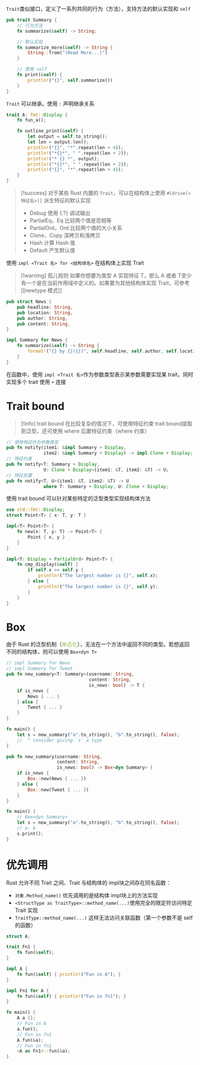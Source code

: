 ​`Trait`​ 类似接口，定义了一系列共同的行为（方法），支持方法的默认实现和 `self`​

```rust
pub trait Summary {
    // 行为方法
    fn summarize(&self) -> String;

    // 默认实现
    fn summarize_more(&self) -> String {
        String::from("(Read More...)")
    }

    // 使用 self
    fn print(&self) {
        println!("{}", self.summarize())
    }
}
```

`Trait` 可以继承。使用 `:`​ 声明继承关系

```rust
trait A: fmt::Display {
    fn fun_a();

    fn outline_print(&self) {
        let output = self.to_string();
        let len = output.len();
        println!("{}", "*".repeat(len + 4));
        println!("*{}*", " ".repeat(len + 2));
        println!("* {} *", output);
        println!("*{}*", " ".repeat(len + 2));
        println!("{}", "*".repeat(len + 4));
    }
}
```

> [!success]
> 对于某些 Rust 内置的 `Trait`，可以在结构体上使用 `#[drive(<特征名>)]`​ 派生特征的默认实现
> 
> - ​Debug​ 使用 {:?}​ 调试输出
> - ​PartialEq​，Eq​ 比较两个值是否相等
> - ​PartialOrd​，Ord​ 比较两个值的大小关系
> - ​Clone​，Copy​ 深拷贝和浅拷贝
> - ​Hash​ 计算 Hash 值
> - ​Default​ 产生默认值

使用 `impl <Trait 名> for <结构体名>` ​ 在结构体上实现 Trait

> [!warning] 孤儿规则
> 如果你想要为类型 A​​ 实现特征 T​​，那么 A​​ 或者 T​​ 至少有一个是在当前作用域中定义的。如果要为其他结构体实现 Trait，可参考 [[newtype 模式]]

```rust
pub struct News {
    pub headline: String,
    pub location: String,
    pub author: String,
    pub content: String,
}

impl Summary for News {
    fn summarize(&self) -> String {
        format!("{} by {}({})", self.headline, self.author, self.location)
    }
}
```

在函数中，使用 `impl <Trait 名>`​ 作为参数类型表示某参数需要实现某 trait​，同时实现多个 trait​ 使用 `+`​ 连接
# Trait bound

> [!info] trait bound
> 在比较复杂的情况下，可使用特征约束 trait bound​​ 提取到泛型，还可使用 where​​ 后置特征约束（where​​ 约束）

```rust
// 使用特征作为参数类型
pub fn notify(item1: &impl Summary + Display, 
              item2: &impl Summary + Display) -> impl Clone + Display;
// 特征约束
pub fn notify<T: Summary + Display, 
              U: Clone + Display>(item1: &T, item2: &T) -> U;
// 特征后置
pub fn notify<T, U>(item1: &T, item2: &T) -> U 
              where T: Summary + Display, U: Clone + Display;
```

使用 trait bound​ 可以针对某些特定的泛型类型实现结构体方法

```rust
use std::fmt::Display;
struct Point<T> { x: T, y: T }

impl<T> Point<T> {
    fn new(x: T, y: T) -> Point<T> {
        Point { x, y }
    }
}
```

```rust
impl<T: Display + PartialOrd> Point<T> {
    fn cmp_display(&self) {
        if self.x >= self.y {
            println!("The largest number is {}", self.x);
        } else {
            println!("The largest number is {}", self.y);
        }
    }
}
```
# Box

由于 Rust 的泛型机制（<font color="#9bbb59">单态化</font>），无法在一个方法中返回不同的类型。若想返回不同的结构体，则可以使用 `Box<dyn T>`​​​

```rust
// impl Summary for News
// impl Summary for Tweet
pub fn new_summary<T: Summary>(username: String, 
                               content: String, 
                               is_news: bool) -> T {
    if is_news {
        News { ... }
    } else {
        Tweet { ... }
    }
}

fn main() {
    let s = new_summary("a".to_string(), "b".to_string(), false);
    //  ^ consider giving `s` a type
}
```

```rust
pub fn new_summary(username: String, 
                   content: String, 
                   is_news: bool) -> Box<dyn Summary> {
    if is_news {
        Box::new(News { ... })
    } else {
        Box::new(Tweet { ... })
    }
}

fn main() {
    // Box<dyn Summary>
    let s = new_summary("a".to_string(), "b".to_string(), false);
    // a: b
    s.print();
}
```
# 优先调用

Rust 允许不同 Trait 之间、Trait 与结构体的 impl​ 块之间存在同名函数：
- `对象.Method_name()​` 优先调用的是结构体 impl​ 块上的方法实现
- `<StructType as TraitType>::method_name(...)​` 使用完全的限定符访问特定 Trait 实现
- `TraitType::method_name(...)` ​ 这样无法访问关联函数（第一个参数不是 self​ 的函数）

```rust
struct A;

trait Fn1 {
    fn fun(&self);
}

impl A {
    fn fun(&self) { println!("Fun in A"); }
}

impl Fn1 for A {
    fn fun(&self) { println!("Fun in fn1"); }
}
```

```rust
fn main() {
    A a {};
    // Fun in A
    a.fun();
    // Fun in fn1
    A.fun(&a);
    // Fun in fn1
    <A as Fn1>::fun(&a);
}
```